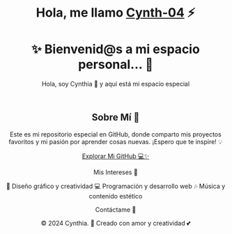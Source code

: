 <div align="center">
<h1 align="center">Hola, me llamo <a href="https://cynth-04">Cynth-04</a> ⚡</h1>
  
<!DOCTYPE html>
  </style>
</head>
<body>
  <header>
    <h1>✨ Bienvenid@s a mi espacio personal... 💖</h1>
    <p>Hola, soy Cynthia 🌸 y aquí está mi espacio especial</p>
  </header>
  <main>
    <h2>Sobre Mí 🌼</h2>
    <p>Este es mi repositorio especial en GitHub, donde comparto mis proyectos favoritos y mi pasión por aprender cosas nuevas. ¡Espero que te inspire! 💡</p>
    <a href="https://github.com/cynth-04" class="button" target="_blank">Explorar Mi GitHub 💻✨</a>
    
Mis Intereses 🎨

🌸 Diseño gráfico y creatividad
💻 Programación y desarrollo web
🎶 Música y contenido estético

Contáctame 🌷
  </main>
  <footer>
    <p>&copy; 2024 Cynthia. 🌟 Creado con amor y creatividad 💕</p>
  </footer>
</body>
</html>

<!--
**Cynth-04/Cynth-04** is a ✨ _special_ ✨ repository because its `README.md` (this file) appears on your GitHub profile.

Here are some ideas to get you started

- 🔭 I’m currently working on ...
- 🌱 I’m currently learning ...
- 👯 I’m looking to collaborate on ...
- 🤔 I’m looking for help with ...
- 💬 Ask me about ...
- 📫 How to reach me: ...
- 😄 Pronouns: ...
- ⚡ Fun fact: ...
-->
